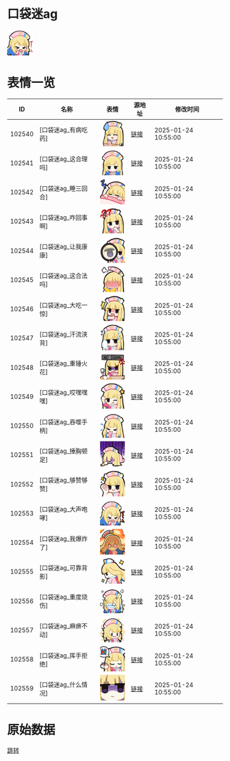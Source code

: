 # 口袋迷ag

<img src="./cover.png" height="60" alt="cover" />

# 表情一览

|ID|名称|表情|源地址|修改时间|
|----|----|----|----|----|
|102540|[口袋迷ag_有病吃药]|<img src="./pic/102540_%5B口袋迷ag_有病吃药%5D.png" height="60" alt="有病吃药"/>|[链接](https://i0.hdslb.com/bfs/garb/7a86c2ff7c5accac2a99f74a76945e627702e5e3.png)|2025-01-24 10:55:00|
|102541|[口袋迷ag_这合理吗]|<img src="./pic/102541_%5B口袋迷ag_这合理吗%5D.png" height="60" alt="这合理吗"/>|[链接](https://i0.hdslb.com/bfs/garb/1a60a0359d3308598f4d4f4e72a92d8f5510a04e.png)|2025-01-24 10:55:00|
|102542|[口袋迷ag_睡三回合]|<img src="./pic/102542_%5B口袋迷ag_睡三回合%5D.png" height="60" alt="睡三回合"/>|[链接](https://i0.hdslb.com/bfs/garb/dd1e3ed8207c197ac33e9040ad9da1c3226a24de.png)|2025-01-24 10:55:00|
|102543|[口袋迷ag_咋回事啊]|<img src="./pic/102543_%5B口袋迷ag_咋回事啊%5D.png" height="60" alt="咋回事啊"/>|[链接](https://i0.hdslb.com/bfs/garb/2f0eddde8661ad7c4ca947e162c464170717a20c.png)|2025-01-24 10:55:00|
|102544|[口袋迷ag_让我康康]|<img src="./pic/102544_%5B口袋迷ag_让我康康%5D.png" height="60" alt="让我康康"/>|[链接](https://i0.hdslb.com/bfs/garb/04fd3293fbe5f7d4a9ca921cc078ede9046a3e03.png)|2025-01-24 10:55:00|
|102545|[口袋迷ag_这合法吗]|<img src="./pic/102545_%5B口袋迷ag_这合法吗%5D.png" height="60" alt="这合法吗"/>|[链接](https://i0.hdslb.com/bfs/garb/cf3107b16c36fff7c4e98194f86d273262be67b9.png)|2025-01-24 10:55:00|
|102546|[口袋迷ag_大吃一惊]|<img src="./pic/102546_%5B口袋迷ag_大吃一惊%5D.png" height="60" alt="大吃一惊"/>|[链接](https://i0.hdslb.com/bfs/garb/a968d9bf12ebd4a2fc611e6b79ba71ab33529547.png)|2025-01-24 10:55:00|
|102547|[口袋迷ag_汗流浃背]|<img src="./pic/102547_%5B口袋迷ag_汗流浃背%5D.png" height="60" alt="汗流浃背"/>|[链接](https://i0.hdslb.com/bfs/garb/815438580b33eb00868dca5a8c1bc58c5e445f6c.png)|2025-01-24 10:55:00|
|102548|[口袋迷ag_重锤火花]|<img src="./pic/102548_%5B口袋迷ag_重锤火花%5D.png" height="60" alt="重锤火花"/>|[链接](https://i0.hdslb.com/bfs/garb/ee5c2f8cf29b097e2ae3f8e6675064caa5b73f00.png)|2025-01-24 10:55:00|
|102549|[口袋迷ag_哎嘿嘿嘿]|<img src="./pic/102549_%5B口袋迷ag_哎嘿嘿嘿%5D.png" height="60" alt="哎嘿嘿嘿"/>|[链接](https://i0.hdslb.com/bfs/garb/2e9533ef9ac0d469531c3c0940ff77573b1674b8.png)|2025-01-24 10:55:00|
|102550|[口袋迷ag_吞噬手柄]|<img src="./pic/102550_%5B口袋迷ag_吞噬手柄%5D.png" height="60" alt="吞噬手柄"/>|[链接](https://i0.hdslb.com/bfs/garb/ff400c78f336bfd8f6dde5d2e5980118dbb6eae5.png)|2025-01-24 10:55:00|
|102551|[口袋迷ag_捶胸顿足]|<img src="./pic/102551_%5B口袋迷ag_捶胸顿足%5D.png" height="60" alt="捶胸顿足"/>|[链接](https://i0.hdslb.com/bfs/garb/efb6e106492cfc63ee432658f5429d04323674a5.png)|2025-01-24 10:55:00|
|102552|[口袋迷ag_够赞够赞]|<img src="./pic/102552_%5B口袋迷ag_够赞够赞%5D.png" height="60" alt="够赞够赞"/>|[链接](https://i0.hdslb.com/bfs/garb/b52ab5b6807622e5f43ed19ae7fca02c0577aa6e.png)|2025-01-24 10:55:00|
|102553|[口袋迷ag_大声咆哮]|<img src="./pic/102553_%5B口袋迷ag_大声咆哮%5D.png" height="60" alt="大声咆哮"/>|[链接](https://i0.hdslb.com/bfs/garb/ce0e26fab51f416c193525e1b16eeb0db79371ab.png)|2025-01-24 10:55:00|
|102554|[口袋迷ag_我爆炸了]|<img src="./pic/102554_%5B口袋迷ag_我爆炸了%5D.png" height="60" alt="我爆炸了"/>|[链接](https://i0.hdslb.com/bfs/garb/f5344a9aa32b54957747eb42c7016a440d64bfc4.png)|2025-01-24 10:55:00|
|102555|[口袋迷ag_可靠背影]|<img src="./pic/102555_%5B口袋迷ag_可靠背影%5D.png" height="60" alt="可靠背影"/>|[链接](https://i0.hdslb.com/bfs/garb/b13bf20d11a3748a3092be5c4bd29137f42e0ff2.png)|2025-01-24 10:55:00|
|102556|[口袋迷ag_重度烧伤]|<img src="./pic/102556_%5B口袋迷ag_重度烧伤%5D.png" height="60" alt="重度烧伤"/>|[链接](https://i0.hdslb.com/bfs/garb/9c041e1013d50debd0f9ac61cb2686d4586040fc.png)|2025-01-24 10:55:00|
|102557|[口袋迷ag_麻痹不动]|<img src="./pic/102557_%5B口袋迷ag_麻痹不动%5D.png" height="60" alt="麻痹不动"/>|[链接](https://i0.hdslb.com/bfs/garb/0d33c49d42cb8fceca845dac27200018d5288bdb.png)|2025-01-24 10:55:00|
|102558|[口袋迷ag_挥手拒绝]|<img src="./pic/102558_%5B口袋迷ag_挥手拒绝%5D.png" height="60" alt="挥手拒绝"/>|[链接](https://i0.hdslb.com/bfs/garb/12b67a3227ab34e7d7c6b00187ee8ec9a23ec544.png)|2025-01-24 10:55:00|
|102559|[口袋迷ag_什么情况]|<img src="./pic/102559_%5B口袋迷ag_什么情况%5D.png" height="60" alt="什么情况"/>|[链接](https://i0.hdslb.com/bfs/garb/4edfc2032ae73e90d5088cdba5082fe307249946.png)|2025-01-24 10:55:00|

# 原始数据

[跳转](./raw.json)

